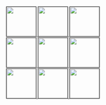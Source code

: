 <a href="https://tic-tac-toe-readme.rrobomonk.workers.dev/api/click?u=robo-monk&i=0&r=https%3A%2F%2Fgithub.com%2Frobo-monk%2F"> <img src="https://tic-tac-toe-readme.rrobomonk.workers.dev/api/cell.svg?u=robo-monk&i=0&r=https%3A%2F%2Fgithub.com%2Frobo-monk%2F" style='width: 80px; height: 80px; border: 1px solid black;'> </a> <a href="https://tic-tac-toe-readme.rrobomonk.workers.dev/api/click?u=robo-monk&i=1&r=https%3A%2F%2Fgithub.com%2Frobo-monk%2F"> <img src="https://tic-tac-toe-readme.rrobomonk.workers.dev/api/cell.svg?u=robo-monk&i=1&r=https%3A%2F%2Fgithub.com%2Frobo-monk%2F" style='width: 80px; height: 80px; border: 1px solid black;'> </a> <a href="https://tic-tac-toe-readme.rrobomonk.workers.dev/api/click?u=robo-monk&i=2&r=https%3A%2F%2Fgithub.com%2Frobo-monk%2F"> <img src="https://tic-tac-toe-readme.rrobomonk.workers.dev/api/cell.svg?u=robo-monk&i=2&r=https%3A%2F%2Fgithub.com%2Frobo-monk%2F" style='width: 80px; height: 80px; border: 1px solid black;'> </a> <br> <a href="https://tic-tac-toe-readme.rrobomonk.workers.dev/api/click?u=robo-monk&i=3&r=https%3A%2F%2Fgithub.com%2Frobo-monk%2F"> <img src="https://tic-tac-toe-readme.rrobomonk.workers.dev/api/cell.svg?u=robo-monk&i=3&r=https%3A%2F%2Fgithub.com%2Frobo-monk%2F" style='width: 80px; height: 80px; border: 1px solid black;'> </a> <a href="https://tic-tac-toe-readme.rrobomonk.workers.dev/api/click?u=robo-monk&i=4&r=https%3A%2F%2Fgithub.com%2Frobo-monk%2F"> <img src="https://tic-tac-toe-readme.rrobomonk.workers.dev/api/cell.svg?u=robo-monk&i=4&r=https%3A%2F%2Fgithub.com%2Frobo-monk%2F" style='width: 80px; height: 80px; border: 1px solid black;'> </a> <a href="https://tic-tac-toe-readme.rrobomonk.workers.dev/api/click?u=robo-monk&i=5&r=https%3A%2F%2Fgithub.com%2Frobo-monk%2F"> <img src="https://tic-tac-toe-readme.rrobomonk.workers.dev/api/cell.svg?u=robo-monk&i=5&r=https%3A%2F%2Fgithub.com%2Frobo-monk%2F" style='width: 80px; height: 80px; border: 1px solid black;'> </a> <br> <a href="https://tic-tac-toe-readme.rrobomonk.workers.dev/api/click?u=robo-monk&i=6&r=https%3A%2F%2Fgithub.com%2Frobo-monk%2F"> <img src="https://tic-tac-toe-readme.rrobomonk.workers.dev/api/cell.svg?u=robo-monk&i=6&r=https%3A%2F%2Fgithub.com%2Frobo-monk%2F" style='width: 80px; height: 80px; border: 1px solid black;'> </a> <a href="https://tic-tac-toe-readme.rrobomonk.workers.dev/api/click?u=robo-monk&i=7&r=https%3A%2F%2Fgithub.com%2Frobo-monk%2F"> <img src="https://tic-tac-toe-readme.rrobomonk.workers.dev/api/cell.svg?u=robo-monk&i=7&r=https%3A%2F%2Fgithub.com%2Frobo-monk%2F" style='width: 80px; height: 80px; border: 1px solid black;'> </a> <a href="https://tic-tac-toe-readme.rrobomonk.workers.dev/api/click?u=robo-monk&i=8&r=https%3A%2F%2Fgithub.com%2Frobo-monk%2F"> <img src="https://tic-tac-toe-readme.rrobomonk.workers.dev/api/cell.svg?u=robo-monk&i=8&r=https%3A%2F%2Fgithub.com%2Frobo-monk%2F" style='width: 80px; height: 80px; border: 1px solid black;'> </a>

